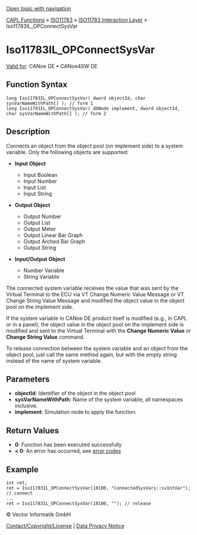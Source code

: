 [Open topic with navigation](../../../../../../CANoeDEFamily.htm#Topics/CAPLFunctions/ISO11783/ISOInteractionLayer/Functions/CAPLfunctionIso11783ILOPConnectSysVar.md)

[CAPL Functions](../../../CAPLfunctions.md) » [ISO11783](../../CAPLfunctionsISO11783Overview.md) » [ISO11783 Interaction Layer](../CAPLfunctionsISOILOverview.md) » Iso11783IL_OPConnectSysVar

# Iso11783IL_OPConnectSysVar

[Valid for](../../../../Shared/FeatureAvailability.md):  CANoe DE • CANoe4SW DE

## Function Syntax

```plaintext
long Iso11783IL_OPConnectSysVar( dword objectId, char sysVarNameWithPath[] ); // form 1
long Iso11783IL_OPConnectSysVar( dbNode implement, dword objectId, char sysVarNameWithPath[] ); // form 2
```

## Description

Connects an object from the object pool (on implement side) to a system variable. Only the following objects are supported:

- **Input Object**
  - Input Boolean
  - Input Number
  - Input List
  - Input String

- **Output Object**
  - Output Number
  - Output List
  - Output Meter
  - Output Linear Bar Graph
  - Output Arched Bar Graph
  - Output String

- **Input/Output Object**
  - Number Variable
  - String Variable

The connected system variable receives the value that was sent by the Virtual Terminal to the ECU via VT Change Numeric Value Message or VT Change String Value Message and modified the object value in the object pool on the implement side.

If the system variable in CANoe DE product itself is modified (e.g., in CAPL or in a panel), the object value in the object pool on the implement side is modified and sent to the Virtual Terminal with the **Change Numeric Value** or **Change String Value** command.

To release connection between the system variable and an object from the object pool, just call the same method again, but with the empty string instead of the name of system variable.

## Parameters

- **objectId**: Identifier of the object in the object pool
- **sysVarNameWithPath**: Name of the system variable, all namespaces inclusive.
- **implement**: Simulation node to apply the function.

## Return Values

- **0**: Function has been executed successfully
- **< 0**: An error has occurred, see [error codes](../../../CAPLfunctionsISOj1939ErrorCodes.md)

## Example

```plaintext
int ret;
ret = Iso11783IL_OPConnectSysVar(10100, "ConnectedSysVars::svIntVar"); // connect
...
ret = Iso11783IL_OPConnectSysVar(10100, ""); // release
```

© Vector Informatik GmbH

[Contact/Copyright/License](../../../../Shared/ContactCopyrightLicense.md) | [Data Privacy Notice](https://www.vector.com/int/en/company/get-info/privacy-policy/)
